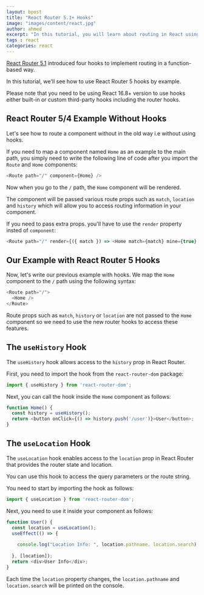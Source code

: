 ```yaml
---
layout: bpost
title: "React Router 5.1+ Hooks"
image: "images/content/react.jpg"
author: ahmed
excerpt: "In this tutorial, you will learn about routing in React using React Router 5.1+ hooks"
tags : react 
categories: react
---
```


[React Router 5.1](https://reacttraining.com/blog/react-router-v5/)  introduced four hooks to implement routing in a function-based way. 

In this tutorial, we'll see how to use React Router 5 hooks by example. 

Please note that you need to be using React 16.8+ version to use hooks either built-in or custom third-party hooks including the router hooks.


## React Router 5/4 Example Without Hooks

Let's see how to route a component without in the old way i.e without using hooks. 

If you need to map a component named `Home` as an example to the main path, you simply need to write the following line of code after you import the `Route` and `Home` components:

```js
<Route path="/" component={Home} />
```

Now when you go to the `/` path, the `Home` component will be rendered.

The component will be passed various route props such as `match`,  `location`  and  `history` which will allow you to access routing information in your component.

If you need to pass extra props. you'll have to use the `render` property insted of `component`: 

```js
<Route path="/" render={({ match }) => <Home match={match} mine={true} />}>
```

## Our Example with React Router 5 Hooks

Now, let's write our previous example with hooks. We map the `Home` component to the `/` path using the following syntax:

```javascript
<Route path="/">
  <Home />
</Route>
```

Route props such as `match`,  `history`  or  `location` are not passed to the `Home` component so we need to use the new router hooks to access these features.


## The `useHistory` Hook

The `useHistory` hook allows access to the  `history`  prop in React Router.

First, you need to import the hook from the `react-router-dom` package:

```javascript
import { useHistory } from 'react-router-dom';
```

Next, you can call the hook inside the `Home` component as follows:

```js
function Home() {
  const history = useHistory();
  return <button onClick={() => history.push('/user')}>User</button>;
}
```

## The `useLocation` Hook

The `useLocation` hook enables access to the `location`  prop in React Router that provides the router state and location.

You can use this hook to access the query parameters or the route string.

You need to start by importing the hook as follows:

```javascript
import { useLocation } from 'react-router-dom';
```

Next, you need to use it inside your component as follows:

```js
function User() {
  const location = useLocation();
  useEffect(() => {
    
    console.log("Location Info: ", location.pathname. location.search);
    
  }, [location]);
  return <div>User Info</div>;
}
```

Each time the  `location`  property changes,  the `location.pathname` and `location.search` will be printed on the console.
